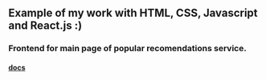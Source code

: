 ## Example of my work with HTML, CSS, Javascript and React.js :)
### Frontend for main page of popular recomendations service.
#### [docs](https://github.com/IDriuk/yalp/blob/master/create_react_app_readme.md)
